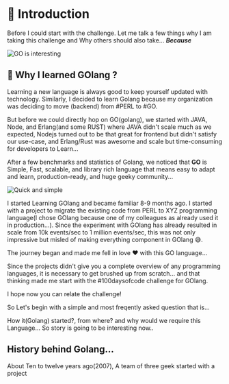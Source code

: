 # 🎀 Introduction 

Before I could start with the challenge. Let me talk a few things why I am taking this challenge and Why others should also take... ***Because***

![GO is interesting](https://i.imgur.com/qEnNsZq.gif)

## 📔 Why I learned GOlang ?

Learning a new language is always good to keep yourself updated with technology. Similarly, I decided to learn Golang because my organization was deciding to move (backend) from #PERL to #GO.

But before we could directly hop on GO(golang),
we started with JAVA, Node, and Erlang(and some RUST) where JAVA didn't scale much as we expected, Nodejs turned out to be that great for frontend but didn't satisfy our use-case, and Erlang/Rust was awesome and scale but time-consuming for developers to Learn...

After a few benchmarks and statistics of Golang, we noticed that **GO** is Simple, Fast, scalable, and library rich language that means easy to adapt and learn, production-ready, and huge geeky community... 

![Quick and simple](https://i.imgur.com/495dr53.gif)

I started Learning GOlang and became familiar 8-9 months ago. I started with a project to migrate the existing code from PERL to XYZ programming language(I chose GOlang because one of my colleagues as already used it in production...).
Since the experiment with GOlang has already resulted in scale from 10k events/sec to 1 million events/sec, this was not only impressive but misled of making everything component in GOlang 😅. 

The journey began and made me fell in love ❤️ with this GO language... 

Since the projects didn't give you a complete overview of any programming languages, it is necessary to get brushed up from scratch... and that thinking made me start with the #100daysofcode challenge for GOlang.

I hope now you can relate the challenge! 

So Let's begin with a simple and most freqently asked question that is...

How it(Golang) started?, from where? and why would we require this Language... So story is going to be interesting now.. 

## History behind Golang...

About Ten to twelve years ago(2007), A team of three geek started with a project





